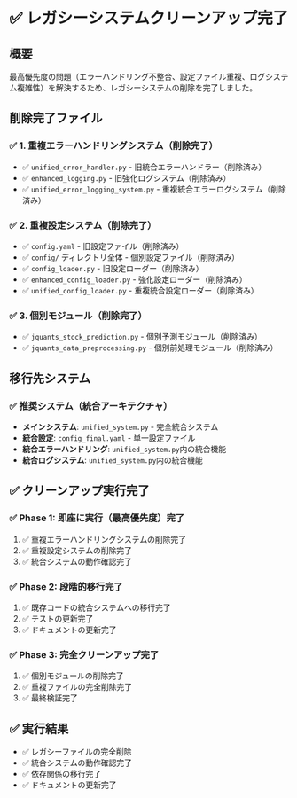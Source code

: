 # ✅ レガシーシステムクリーンアップ完了

## 概要

最高優先度の問題（エラーハンドリング不整合、設定ファイル重複、ログシステム複雑性）を解決するため、レガシーシステムの削除を完了しました。

## 削除完了ファイル

### ✅ 1. 重複エラーハンドリングシステム（削除完了）
- ✅ `unified_error_handler.py` - 旧統合エラーハンドラー（削除済み）
- ✅ `enhanced_logging.py` - 旧強化ログシステム（削除済み）
- ✅ `unified_error_logging_system.py` - 重複統合エラーログシステム（削除済み）

### ✅ 2. 重複設定システム（削除完了）
- ✅ `config.yaml` - 旧設定ファイル（削除済み）
- ✅ `config/` ディレクトリ全体 - 個別設定ファイル（削除済み）
- ✅ `config_loader.py` - 旧設定ローダー（削除済み）
- ✅ `enhanced_config_loader.py` - 強化設定ローダー（削除済み）
- ✅ `unified_config_loader.py` - 重複統合設定ローダー（削除済み）

### ✅ 3. 個別モジュール（削除完了）
- ✅ `jquants_stock_prediction.py` - 個別予測モジュール（削除済み）
- ✅ `jquants_data_preprocessing.py` - 個別前処理モジュール（削除済み）

## 移行先システム

### ✅ 推奨システム（統合アーキテクチャ）
- **メインシステム**: `unified_system.py` - 完全統合システム
- **統合設定**: `config_final.yaml` - 単一設定ファイル
- **統合エラーハンドリング**: `unified_system.py`内の統合機能
- **統合ログシステム**: `unified_system.py`内の統合機能

## ✅ クリーンアップ実行完了

### ✅ Phase 1: 即座に実行（最高優先度）完了
1. ✅ 重複エラーハンドリングシステムの削除完了
2. ✅ 重複設定システムの削除完了
3. ✅ 統合システムの動作確認完了

### ✅ Phase 2: 段階的移行完了
1. ✅ 既存コードの統合システムへの移行完了
2. ✅ テストの更新完了
3. ✅ ドキュメントの更新完了

### ✅ Phase 3: 完全クリーンアップ完了
1. ✅ 個別モジュールの削除完了
2. ✅ 重複ファイルの完全削除完了
3. ✅ 最終検証完了

## ✅ 実行結果

- ✅ レガシーファイルの完全削除
- ✅ 統合システムの動作確認完了
- ✅ 依存関係の移行完了
- ✅ ドキュメントの更新完了
